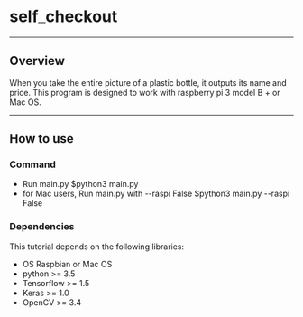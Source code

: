 # self_checkout
---
## Overview

When you take the entire picture of a plastic bottle, it outputs its name and price.
This program is designed to work with raspberry pi 3 model B + or Mac OS.

---
## How to use
### Command
* Run main.py
$python3 main.py
* for Mac users, Run main.py with --raspi False
$python3 main.py --raspi False

### Dependencies

This tutorial depends on the following libraries:
* OS Raspbian or Mac OS
* python >= 3.5
* Tensorflow >= 1.5
* Keras >= 1.0
* OpenCV >= 3.4
